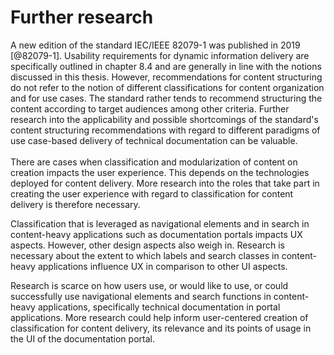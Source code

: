 # Further research

A new edition of the standard IEC/IEEE 82079-1 was published in 2019 \[@82079-1\]. Usability requirements for dynamic information delivery are specifically outlined in chapter 8.4 and are generally in line with the notions discussed in this thesis. However, recommendations for content structuring do not refer to the notion of different classifications for content organization and for use cases. The standard rather tends to recommend structuring the content according to target audiences among other criteria. Further research into the applicability and possible shortcomings of the standard\'s content structuring recommendations with regard to different paradigms of use case-based delivery of technical documentation can be valuable.\
\
There are cases when classification and modularization of content on creation impacts the user experience. This depends on the technologies deployed for content delivery. More research into the roles that take part in creating the user experience with regard to classification for content delivery is therefore necessary.

Classification that is leveraged as navigational elements and in search in content-heavy applications such as documentation portals impacts UX aspects. However, other design aspects also weigh in. Research is necessary about the extent to which labels and search classes in content-heavy applications influence UX in comparison to other UI aspects.

Research is scarce on how users use, or would like to use, or could successfully use navigational elements and search functions in content-heavy applications, specifically technical documentation in portal applications. More research could help inform user-centered creation of classification for content delivery, its relevance and its points of usage in the UI of the documentation portal.
